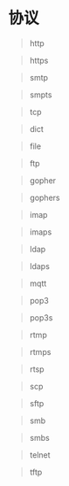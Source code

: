 # 协议

> http

> https

> smtp

> smpts

> tcp

> dict

> file

> ftp

> gopher

> gophers

> imap

> imaps

> ldap

> ldaps

> mqtt

> pop3

> pop3s

> rtmp

> rtmps

> rtsp

> scp

> sftp

> smb

> smbs

> telnet

> tftp
 
